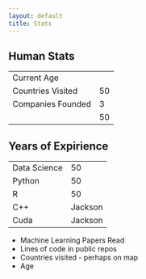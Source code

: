 ```yaml
---
layout: default
title: Stats
---
```

## Human Stats
<table style="width:100%">
  <tr>
    <td>Current Age</td>
    <td></td>
  </tr>
  <tr>
    <td>Countries Visited</td>
    <td>50</td>
  </tr>
  <tr>
    <td>Companies Founded</td>
    <td>3</td>
  </tr>
  <tr>
    <td></td>
    <td>50</td>
  </tr>
</table>

## Years of Expirience

<table style="width:100%">
  <tr>
    <td>Data Science</td>
    <td>50</td>
  </tr>
  <tr>
    <td>Python</td>
    <td>50</td>
  </tr>
  <tr>
    <td>R</td>
    <td>50</td>
  </tr>
  <tr>
    <td>C++</td>
    <td>Jackson</td>
  </tr>
  <tr>
    <td>Cuda</td>
    <td>Jackson</td>
  </tr>
</table>

* Machine Learning Papers Read
* Lines of code in public repos
* Countries visited - perhaps on map
* Age

